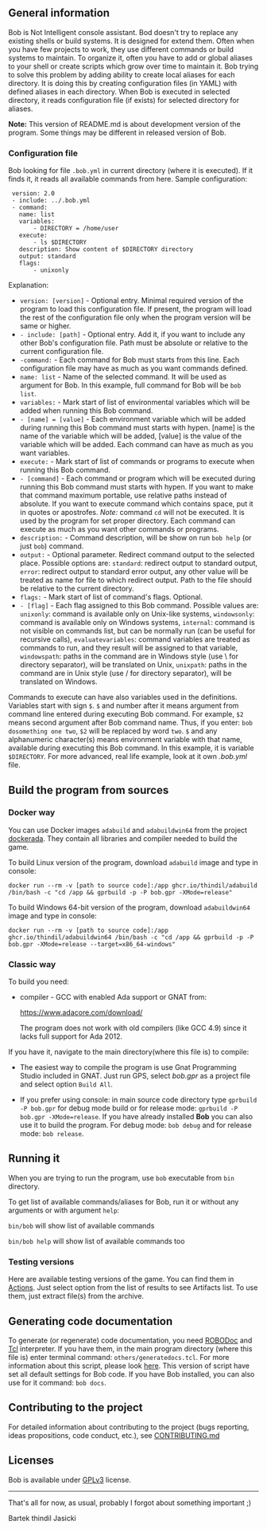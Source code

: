 ## General information

Bob is Not Intelligent console assistant. Bod doesn't try to replace any
existing shells or build systems. It is designed for extend them. Often
when you have few projects to work, they use different commands or build
systems to maintain. To organize it, often you have to add or global aliases
to your shell or create scripts which grow over time to maintain it. Bob
trying to solve this problem by adding ability to create local aliases for
each directory. It is doing this by creating configuration files (in YAML) with
defined aliases in each directory. When Bob is executed in selected directory,
it reads configuration file (if exists) for selected directory for aliases.

**Note:** This version of README.md is about development version of the
program. Some things may be different in released version of Bob.

### Configuration file

Bob looking for file `.bob.yml` in current directory (where it is executed).
If it finds it, it reads all available commands from here. Sample
configuration:

     version: 2.0
     - include: ../.bob.yml
     - command:
       name: list
       variables:
           - DIRECTORY = /home/user
       execute:
           - ls $DIRECTORY
       description: Show content of $DIRECTORY directory
       output: standard
       flags:
           - unixonly

Explanation:

* `version: [version]` - Optional entry. Minimal required version of the
                         program to load this configuration file. If present,
                         the program will load the rest of the configuration
                         file only when the program version will be same or
                         higher.
* `- include: [path]`  - Optional entry. Add it, if you want to include any
                         other Bob's configuration file. Path must be
                         absolute or relative to the current configuration
                         file.
* `-command:`          - Each command for Bob must starts from this line.
                         Each configuration file may have as much as you
                         want commands defined.
* `name: list`         - Name of the selected command. It will be used as
                         argument for Bob. In this example, full command for
                         Bob will be `bob list`.
* `variables:`         - Mark start of list of environmental variables which
                         will be added when running this Bob command.
* `- [name] = [value]` - Each environment variable which will be added
                         during running this Bob command must starts with
                         hypen. [name] is the name of the variable which will
                         be added, [value] is the value of the variable which
                         will be added. Each command can have as much as you
                         want variables.
* `execute:`           - Mark start of list of commands or programs to execute
                         when running this Bob command.
* `- [command]`        - Each command or program which will be executed during
                         running this Bob command must starts with hypen. If
                         you want to make that command maximum portable, use
                         relative paths instead of absolute. If you want to
                         execute command which contains space, put it in
                         quotes or apostrofes. *Note:* command `cd` will not
                         be executed. It is used by the program for set proper
                         directory. Each command can execute as much as you
                         want other commands or programs.
* `description:`       - Command description, will be show on run `bob help`
                         (or just `bob`) command.
* `output:`            - Optional parameter. Redirect command output to the
                         selected place. Possible options are: `standard`:
                         redirect output to standard output, `error`: redirect
                         output to standard error output, any other value will
                         be treated as name for file to which redirect output.
                         Path to the file should be relative to the current
                         directory.
* `flags:`             - Mark start of list of command's flags. Optional.
* `- [flag]`           - Each flag assigned to this Bob command. Possible
                         values are: `unixonly`: command is available only on
                         Unix-like systems, `windowsonly`: command is available
                         only on Windows systems, `internal`: command is not
                         visible on commands list, but can be normally run (can
                         be useful for recursive calls), `evaluatevariables`:
                         command variables are treated as commands to run, and
                         they result will be assigned to that variable,
                         `windowspath`: paths in the command are in Windows
                         style (use \ for directory separator), will be
                         translated on Unix, `unixpath`: paths in the command
                         are in Unix style (use / for directory separator),
                         will be translated on Windows.

Commands to execute can have also variables used in the definitions. Variables
start with sign `$`. `$` and number after it means argument from command line
entered during executing Bob command. For example, `$2` means second argument
after Bob command name. Thus, if you enter: `bob dosomething one two`, `$2`
will be replaced by word `two`. `$` and any alphanumeric character(s) means
environment variable with that name, available during executing this Bob
command. In this example, it is variable `$DIRECTORY`. For more advanced, real
life example, look at it own *.bob.yml* file.

## Build the program from sources

### Docker way

You can use Docker images `adabuild` and `adabuildwin64` from the project
[dockerada](https://github.com/thindil/dockerada). They contain all libraries
and compiler needed to build the game.

To build Linux version of the program, download `adabuild` image and type in
console:

`docker run --rm -v [path to source code]:/app ghcr.io/thindil/adabuild /bin/bash -c "cd /app && gprbuild -p -P bob.gpr -XMode=release"`

To build Windows 64-bit version of the program, download `adabuildwin64` image
and type in console:

`docker run --rm -v [path to source code]:/app ghcr.io/thindil/adabuildwin64 /bin/bash -c "cd /app && gprbuild -p -P bob.gpr -XMode=release --target=x86_64-windows"`

### Classic way

To build you need:

* compiler - GCC with enabled Ada support or GNAT from:

  https://www.adacore.com/download/

  The program does not work with old compilers (like GCC 4.9) since it
  lacks full support for Ada 2012.

If you have it, navigate to the main directory(where this file is) to compile:

* The easiest way to compile the program is use Gnat Programming Studio
  included in GNAT. Just run GPS, select *bob.gpr* as a project file and select
  option `Build All`.

* If you prefer using console: in main source code directory type
  `gprbuild -P bob.gpr` for debug mode build or for release mode:
  `gprbuild -P bob.gpr -XMode=release`. If you have already installed **Bob**
  you can also use it to build the program. For debug mode: `bob debug`
  and for release mode: `bob release`.

## Running it

When you are trying to run the program, use `bob` executable from `bin`
directory.

To get list of available commands/aliases for Bob, run it or without any
arguments or with argument `help`:

`bin/bob` will show list of available commands

`bin/bob help` will show list of available commands too

### Testing versions

Here are available testing versions of the game. You can find them
in [Actions](https://github.com/thindil/bob/actions?query=workflow%3A"Continuous+Integration").
Just select option from the list of results to see Artifacts list.
To use them, just extract file(s) from the archive.

## Generating code documentation

To generate (or regenerate) code documentation, you need [ROBODoc](https://rfsber.home.xs4all.nl/Robo/)
and [Tcl](http://tcl.tk) interpreter. If you have them, in the main program
directory (where this file is) enter terminal command:
`others/generatedocs.tcl`. For more information about this script, please look
[here](https://github.com/thindil/roboada#generatedocspy). This version of
script have set all default settings for Bob code. If you have Bob installed,
you can also use for it command: `bob docs`.

## Contributing to the project
For detailed information about contributing to the project (bugs reporting,
ideas propositions, code conduct, etc.), see [CONTRIBUTING.md](CONTRIBUTING.md)

## Licenses

Bob is available under [GPLv3](COPYING) license.

----

That's all for now, as usual, probably I forgot about something important ;)

Bartek thindil Jasicki
